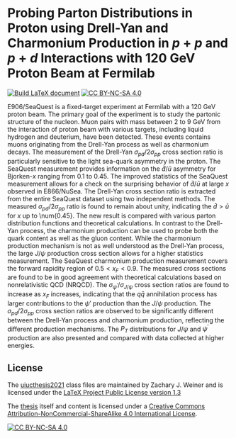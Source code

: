 # Probing Parton Distributions in Proton using Drell-Yan and Charmonium Production in $p+p$ and $p+d$ Interactions with 120 GeV Proton Beam at Fermilab
[![Build LaTeX document](https://github.com/Hugo-Leung/thesis/actions/workflows/complile.yml/badge.svg)](https://github.com/Hugo-Leung/thesis/actions/workflows/complile.yml)
[![CC BY-NC-SA 4.0][cc-by-nc-sa-shield]][cc-by-nc-sa]

E906/SeaQuest is a fixed-target experiment at Fermilab with a 120 GeV proton beam.
	The primary goal of the experiment is to study the partonic structure of the nucleon.
	Muon pairs with mass between 2 to 9 GeV from the
	interaction of proton beam with various targets,
	including liquid hydrogen and deuterium, have been detected.
	These events contains muons originating from the Drell-Yan process as well as charmonium decays.
	The measurement of the Drell-Yan $\sigma_{pd}/2\sigma_{pp}$ cross section
	ratio is particularly sensitive to the light sea-quark asymmetry in the proton.
	The SeaQuest measurement provides information on the $\bar{d}/\bar{u}$ asymmetry
	for  Bjorken-$x$ ranging from 0.1 to 0.45.
	The improved statistics	of the SeaQuest measurement allows for a check on the surprising behavior of
	$\bar{d}/\bar{u}$ at large $x$ observed in E866/NuSea.
	The Drell-Yan cross section ratio is extracted from the entire SeaQuest dataset
	using two independent methods.
	The measured $\sigma_{pd}/2\sigma_{pp}$ ratio is found to remain about unity,
	indicating the $\bar{d}>\bar{u}$ for $x$ up to \num{0.45}.
	The new result is compared with various parton distribution functions and theoretical calculations.
	In contrast to the Drell-Yan process, the charmonium production can be used to probe both the quark
	content as well as the gluon content.
	While the charmonium production mechanism is not as well understood as the Drell-Yan process,
	the large $J/\psi$ production cross section allows for a higher statistics measurement.
	The SeaQuest charmonium production measurement covers the forward rapidity region of $0.5 < x_F <0.9$.
	The measured cross sections are found to be in good agreement with
	theoretical calculations based on nonrelativistic QCD (NRQCD).
	The $\sigma_{\psi^\prime} / \sigma_{J/\psi}$ cross section ratios are found to increase as $x_F$ increases,
	indicating that the $q\bar{q}$ annihilation process has larger contributions to the
	$\psi'$ production than the $J/\psi$ production.
	The $\sigma_{pd}/2\sigma_{pp}$ cross section ratios are observed to be significantly different between
	the Drell-Yan process and charmonium production, reflecting the different production mechanisms.
	The $P_T$ distributions for $J/\psi$ and $\psi^\prime$ production are also presented and
	compared with data collected at higher energies.

## License
The [uiucthesis2021](https://grad.illinois.edu/thesis/format) class files are maintained by Zachary J. Weiner and is licensed under 
the [LaTeX Project Public License version 1.3](http://www.latex-project.org/lppl.txt)

The [thesis](https://github.com/Hugo-Leung/thesis/releases/latest/) itself and content is licensed under a
[Creative Commons Attribution-NonCommercial-ShareAlike 4.0 International License][cc-by-nc-sa].

[![CC BY-NC-SA 4.0][cc-by-nc-sa-image]][cc-by-nc-sa]

[cc-by-nc-sa]: http://creativecommons.org/licenses/by-nc-sa/4.0/
[cc-by-nc-sa-image]: https://licensebuttons.net/l/by-nc-sa/4.0/88x31.png
[cc-by-nc-sa-shield]: https://img.shields.io/badge/License-CC%20BY--NC--SA%204.0-lightgrey.svg
